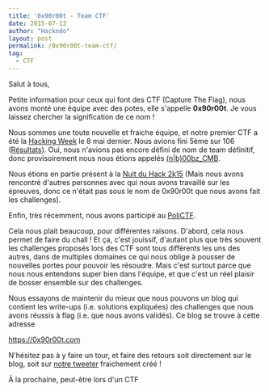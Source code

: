 ```yaml
---
title: '0x90r00t - Team CTF'
date: 2015-07-13
author: "Hackndo"
layout: post
permalink: /0x90r00t-team-ctf/
tag:
  - CTF
---
```


Salut à tous,

Petite information pour ceux qui font des CTF (Capture The Flag), nous avons monté une équipe avec des potes, elle s'appelle **0x90r00t**. Je vous laissez chercher la signification de ce nom !

Nous sommes une toute nouvelle et fraiche équipe, et notre premier CTF a été la [Hacking Week](http://hackingweek.fr/) le 8 mai dernier. Nous avions fini 5ème sur 106 ([Résultats](http://hackingweek.fr/ranking/)). Oui, nous n'avions pas encore défini de nom de team définitif, donc provisoirement nous nous étions appelés [(n\|b)00bz_CMB](http://hackingweek.fr/team/35/).

Nous étions en partie présent à la [Nuit du Hack 2k15](http://nuitduhack.com/) (Mais nous avons rencontré d'autres personnes avec qui nous avons travaillé sur les épreuves, donc ce n'était pas sous le nom de 0x90r00t que nous avons fait les challenges).

Enfin, très récemment, nous avons participé au [PoliCTF](http://polictf.it/).

Cela nous plait beaucoup, pour différentes raisons. D'abord, cela nous permet de faire du chall ! Et ça, c'est jouissif, d'autant plus que très souvent les challenges proposés lors des CTF sont tous différents les uns des autres, dans de multiples domaines ce qui nous oblige à pousser de nouvelles portes pour pouvoir les résoudre. Mais c'est surtout parce que nous nous entendons super bien dans l'équipe, et que c'est un réel plaisir de bosser ensemble sur des challenges.

Nous essayons de maintenir du mieux que nous pouvons un blog qui contient les write-ups (i.e. solutions expliquées) des challenges que nous avons réussis à flag (i.e. que nous avons validés). Ce blog se trouve à cette adresse

<https://0x90r00t.com>

N'hésitez pas à y faire un tour, et faire des retours soit directement sur le blog, soit sur [notre tweeter](http://twitter.com/0x90r00t) fraichement créé !

À la prochaine, peut-être lors d'un CTF

&nbsp;